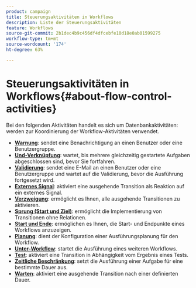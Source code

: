 ```yaml
---
product: campaign
title: Steuerungsaktivitäten in Workflows
description: Liste der Steuerungsaktivitäten
feature: Workflows
source-git-commit: 2b1dec4b9c456df4dfcebfe10d18e0ab01599275
workflow-type: tm+mt
source-wordcount: '174'
ht-degree: 63%

---
```


# Steuerungsaktivitäten in Workflows{#about-flow-control-activities}

Bei den folgenden Aktivitäten handelt es sich um Datenbankaktivitäten: werden zur Koordinierung der Workflow-Aktivitäten verwendet.

* **[Warnung](alert.md)**: sendet eine Benachrichtigung an einen Benutzer oder eine Benutzergruppe.
* **[Und-Verknüpfung](and-join.md)**: wartet, bis mehrere gleichzeitig gestartete Aufgaben abgeschlossen sind, bevor Sie fortfahren.
* **[Validierung](approval.md)**: sendet eine E-Mail an einen Benutzer oder eine Benutzergruppe und wartet auf die Validierung, bevor die Ausführung fortgesetzt wird.
* **[Externes Signal](external-signal.md)**: aktiviert eine ausgehende Transition als Reaktion auf ein externes Signal.
* **[Verzweigung](fork.md)**: ermöglicht es Ihnen, alle ausgehende Transitionen zu aktivieren.
* **[Sprung (Start und Ziel)](jump--start-point-and-end-point-.md)**: ermöglicht die Implementierung von Transitionen ohne Relationen.
* **[Start und Ende](start-and-end.md)**: ermöglichen es Ihnen, die Start- und Endpunkte eines Workflows anzuzeigen.
* **[Planung](scheduler.md)**: dient der Konfiguration einer Ausführungsplanung für den Workflow.
* **[Unter-Workflow](sub-workflow.md)**: startet die Ausführung eines weiteren Workflows.
* **[Test](test.md)**: aktiviert eine Transition in Abhängigkeit vom Ergebnis eines Tests.
* **[Zeitliche Beschränkung](time-constraint.md)**: setzt die Ausführung einer Aufgabe für eine bestimmte Dauer aus.
* **[Warten](wait.md)**: aktiviert eine ausgehende Transition nach einer definierten Dauer.
<!--* **Task**: lets you configure task execution. Refer to the [Task](task.md) section.-->
